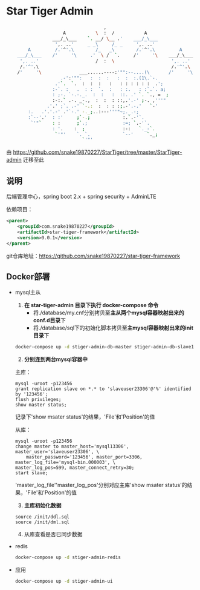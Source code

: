 # Star Tiger Admin
```bash
                                    ,
                     A           \  :  /           A
                 ___/_\___    `. __/ \__ .'    ___/_\___
                  ',. ..'     _ _\     /_ _     ',. ..'
        A         /.'^'.\        /_   _\        /.'^'.\         A
    ___/_\___    /'     '\     .'  \ /  `.     /'     '\    ___/_\___
     ',. ..'                     /  :  \                     ',. ..'
     /.'^'.\                                                 /.'^'.\
    /'     '\              ___......----:'"":--....(\       /'     '\
                    .-':'"":   :  :  :   :  :  :.(1\.`-.
                  .'`.  `.  :  :  :   :   : : : : : :  .';
                 :-`. :   .  : :  `.  :   : :.   : :`.`. a;
                 : ;-. `-.-._.  :  :   :  ::. .' `. `., =  ;
                 :-:.` .-. _-.,  :  :  : ::,.'.-' ;-. ,'''"
               .'.' ;`. .-' `-.:  :  : : :;.-'.-.'   `-'
        :.   .'.'.-' .'`-.' -._;..:---'''"~;._.-;
        :`--'.'  : :'     ;`-.;            :.`.-'`.
         `'"`    : :      ;`.;             :=; `.-'`.
                 : '.    :  ;              :-:   `._-`.
                  `'"'    `. `.            `--'     `._;
                            `'"'
```
由 https://github.com/snake19870227/StarTiger/tree/master/StarTiger-admin 迁移至此  

## 说明
后端管理中心，spring boot 2.x + spring security + AdminLTE  

依赖项目：
```xml
<parent>
    <groupId>com.snake19870227</groupId>
    <artifactId>star-tiger-framework</artifactId>
    <version>0.0.1</version>
</parent>
```
git仓库地址：https://github.com/snake19870227/star-tiger-framework

## Docker部署
- mysql主从

    1. **在 star-tiger-admin 目录下执行 docker-compose 命令**
        - 将./database/my.cnf分别拷贝至**主从两个mysql容器映射出来的conf.d目录**下  
        - 将./database/sql下的初始化脚本拷贝至**主mysql容器映射出来的init目录**下  
    ```bash
    docker-compose up -d stiger-admin-db-master stiger-admin-db-slave1
    ```
    
    2. **分别连到两台mysql容器中**
    
    主库：
    ```mysql
    mysql -uroot -p123456
    grant replication slave on *.* to 'slaveuser23306'@'%' identified by '123456';
    flush privileges;
    show master status;
    ```
    记录下'show msater status'的结果，'File'和'Position'的值  
    
    从库：
    ```mysql
    mysql -uroot -p123456
    change master to master_host='mysql13306', master_user='slaveuser23306', \
        master_password='123456', master_port=3306, master_log_file='mysql-bin.000003', \
    master_log_pos=599, master_connect_retry=30;
    start slave;
    ```
    'master_log_file''master_log_pos'分别对应主库'show msater status'的结果，'File'和'Position'的值  
    
    3. **主库初始化数据**
    ```mysql
    source /init/ddl.sql
    source /init/dml.sql
    ```
    
    4. 从库查看是否已同步数据
    
- redis
    ```bash
    docker-compose up -d stiger-admin-redis
    ```
- 应用
    ```bash
    docker-compose up -d stiger-admin-ui
    ```